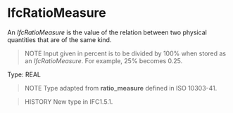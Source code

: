 # IfcRatioMeasure

An _IfcRatioMeasure_ is the value of the relation between two physical quantities that are of the same kind.
<!-- end of short definition -->


> NOTE Input given in percent is to be divided by 100% when stored as an _IfcRatioMeasure_. For example, 25% becomes 0.25.

Type: REAL

> NOTE Type adapted from **ratio_measure** defined in ISO 10303-41.

> HISTORY New type in IFC1.5.1.
